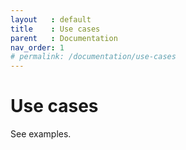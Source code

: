 ```yaml
---
layout   : default
title    : Use cases
parent   : Documentation
nav_order: 1
# permalink: /documentation/use-cases
---
```


# Use cases

See examples.
